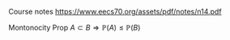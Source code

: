 
Course notes
https://www.eecs70.org/assets/pdf/notes/n14.pdf

Montonocity Prop
$A \subset B \Rightarrow \mathbb{P}(A) \le \mathbb{P}(B)$
